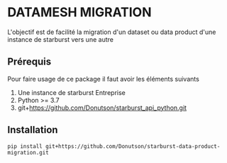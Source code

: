 # DATAMESH MIGRATION
L'objectif est de facilité la migration d'un dataset ou data product d'une instance de starburst vers une autre

## Prérequis
Pour faire usage de ce package il faut avoir les éléments suivants
1. Une instance de starburst Entreprise
2. Python >= 3.7
3. git+https://github.com/Donutson/starburst_api_python.git

## Installation

```shell
pip install git+https://github.com/Donutson/starburst-data-product-migration.git
```
